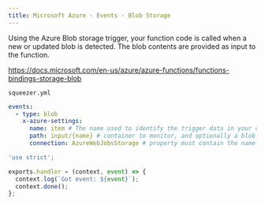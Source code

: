 ```yaml
---
title: Microsoft Azure - Events - Blob Storage
---
```

       
Using the Azure Blob storage trigger, your function code is called when a new or updated blob is detected. The blob contents are provided as input to the function.

https://docs.microsoft.com/en-us/azure/azure-functions/functions-bindings-storage-blob

`squeezer.yml`

```yaml
events:
  - type: blob
    x-azure-settings:
      name: item # The name used to identify the trigger data in your code
      path: input/{name} # container to monitor, and optionally a blob name pattern
      connection: AzureWebJobsStorage # property must contain the name of an app setting that contains a storage connection string
```

```javascript
'use strict';

exports.handler = (context, event) => {
  context.log(`Got event: ${event}`);
  context.done();
};
```
